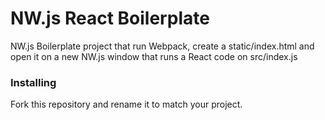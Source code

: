 # NW.js React Boilerplate

NW.js Boilerplate project that run Webpack, create a static/index.html and open it on a new NW.js window that runs a React code on src/index.js

### Installing

Fork this repository and rename it to match your project.
